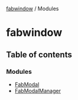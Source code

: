 [fabwindow](README.md) / Modules

# fabwindow

## Table of contents

### Modules

- [FabModal](modules/FabModal.md)
- [FabModalManager](modules/FabModalManager.md)
